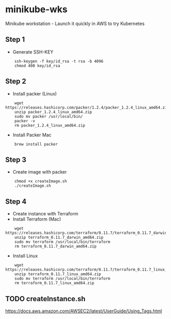 # minikube-wks
Minikube workstation - Launch it quickly in AWS to try Kubernetes

## Step 1
- Generate SSH-KEY
```
    ssh-keygen -f key/id_rsa -t rsa -b 4096
    chmod 400 key/id_rsa
``` 

## Step 2
- Install packer (Linux)
```
    wget https://releases.hashicorp.com/packer/1.2.4/packer_1.2.4_linux_amd64.zip
    unzip packer_1.2.4_linux_amd64.zip
    sudo mv packer /usr/local/bin/
    packer -v
    rm packer_1.2.4_linux_amd64.zip
```

- Install Packer Mac
```
    brew install packer
```

## Step 3
- Create image with packer
```
    chmod +x createImage.sh
    ./createImage.sh
```

## Step 4
- Create instance with Terraform
- Install Terraform (Mac)
```
    wget https://releases.hashicorp.com/terraform/0.11.7/terraform_0.11.7_darwin_amd64.zip
    unzip terraform_0.11.7_darwin_amd64.zip
    sudo mv terraform /usr/local/bin/terraform
    rm terraform_0.11.7_darwin_amd64.zip
```
- Install Linux
```
    wget https://releases.hashicorp.com/terraform/0.11.7/terraform_0.11.7_linux_amd64.zip
    unzip terraform_0.11.7_linux_amd64.zip
    sudo mv terraform /usr/local/bin/terraform
    rm terraform_0.11.7_linux_amd64.zip
```

## TODO createInstance.sh
https://docs.aws.amazon.com/AWSEC2/latest/UserGuide/Using_Tags.html